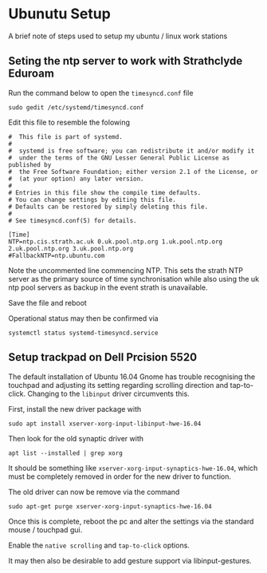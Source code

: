# Ubunutu Setup

A brief note of steps used to setup my ubuntu / linux work stations

## Seting the ntp server to work with Strathclyde Eduroam
Run the command below to open the `timesyncd.conf` file
```
sudo gedit /etc/systemd/timesyncd.conf
```

Edit this file to resemble the folowing
```
#  This file is part of systemd.
#
#  systemd is free software; you can redistribute it and/or modify it
#  under the terms of the GNU Lesser General Public License as published by
#  the Free Software Foundation; either version 2.1 of the License, or
#  (at your option) any later version.
#
# Entries in this file show the compile time defaults.
# You can change settings by editing this file.
# Defaults can be restored by simply deleting this file.
#
# See timesyncd.conf(5) for details.

[Time]
NTP=ntp.cis.strath.ac.uk 0.uk.pool.ntp.org 1.uk.pool.ntp.org 2.uk.pool.ntp.org 3.uk.pool.ntp.org
#FallbackNTP=ntp.ubuntu.com
```
Note the uncommented line commencing NTP. This sets the strath NTP server as the primary source of time synchronisation while also using the uk ntp pool servers as backup in the event strath is unavailable.

Save the file and reboot

Operational status may then be confirmed via
```
systemctl status systemd-timesyncd.service
```

## Setup trackpad on Dell Prcision 5520
The default installation of Ubuntu 16.04 Gnome has trouble recognising the touchpad and adjusting its setting regarding scrolling direction and tap-to-click.
Changing to the `libinput` driver circumvents this.

First, install the new driver package with
```
sudo apt install xserver-xorg-input-libinput-hwe-16.04
```
Then look for the old synaptic driver with
```
apt list --installed | grep xorg
```
It should be something like `xserver-xorg-input-synaptics-hwe-16.04`, which must be completely removed in order for the new driver to function.

The old driver can now be remove via the command
```
sudo apt-get purge xserver-xorg-input-synaptics-hwe-16.04
```
Once this is complete, reboot the pc and alter the settings via the standard mouse / touchpad gui.

Enable the `native scrolling` and `tap-to-click` options.

It may then also be desirable to add gesture support via libinput-gestures.
